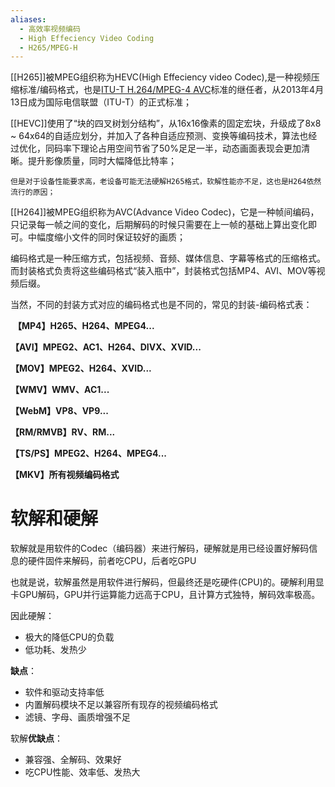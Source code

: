 ```yaml
---
aliases:
  - 高效率视频编码
  - High Effeciency Video Coding
  - H265/MPEG-H
---
```

[[H265]]被MPEG组织称为HEVC(High Effeciency video Codec),是一种视频压缩标准/编码格式，也是[ITU-T H.264/MPEG-4 AVC](https://zh.wikipedia.org/wiki/H.264/MPEG-4_AVC "H.264/MPEG-4 AVC")标准的继任者，从2013年4月13日成为国际电信联盟（ITU-T）的正式标准；

[[HEVC]]使用了“块的四叉树划分结构”，从16x16像素的固定宏块，升级成了8x8 ~ 64x64的自适应划分，并加入了各种自适应预测、变换等编码技术，算法也经过优化，同码率下理论占用空间节省了50%足足一半，动态画面表现会更加清晰。提升影像质量，同时大幅降低比特率；

	但是对于设备性能要求高，老设备可能无法硬解H265格式，软解性能亦不足，这也是H264依然流行的原因；

[[H264]]被MPEG组织称为AVC(Advance Video Codec)，它是一种帧间编码，只记录每一帧之间的变化，后期解码的时候只需要在上一帧的基础上算出变化即可。中幅度缩小文件的同时保证较好的画质；

编码格式是一种压缩方式，包括视频、音频、媒体信息、字幕等格式的压缩格式。而封装格式负责将这些编码格式“装入瓶中”，封装格式包括MP4、AVI、MOV等视频后缀。

当然，不同的封装方式对应的编码格式也是不同的，常见的封装-编码格式表：

 **【MP4】H265、H264、MPEG4...**

**【AVI】MPEG2、AC1、H264、DIVX、XVID...**

**【MOV】MPEG2、H264、XVID...**

**【WMV】WMV、AC1...**  

**【WebM】VP8、VP9...**

**【RM/RMVB】RV、RM...**

**【TS/PS】MPEG2、H264、MPEG4...**

**【MKV】所有视频编码格式**

# 软解和硬解

软解就是用软件的Codec（编码器）来进行解码，硬解就是用已经设置好解码信息的硬件固件来解码，前者吃CPU，后者吃GPU

也就是说，软解虽然是用软件进行解码，但最终还是吃硬件(CPU)的。硬解利用显卡GPU解码，GPU并行运算能力远高于CPU，且计算方式独特，解码效率极高。

因此硬解：
- 极大的降低CPU的负载
- 低功耗、发热少

**缺点**：

- 软件和驱动支持率低
- 内置解码模块不足以兼容所有现存的视频编码格式
- 滤镜、字母、画质增强不足

软解**优缺点**：
- 兼容强、全解码、效果好
- 吃CPU性能、效率低、发热大